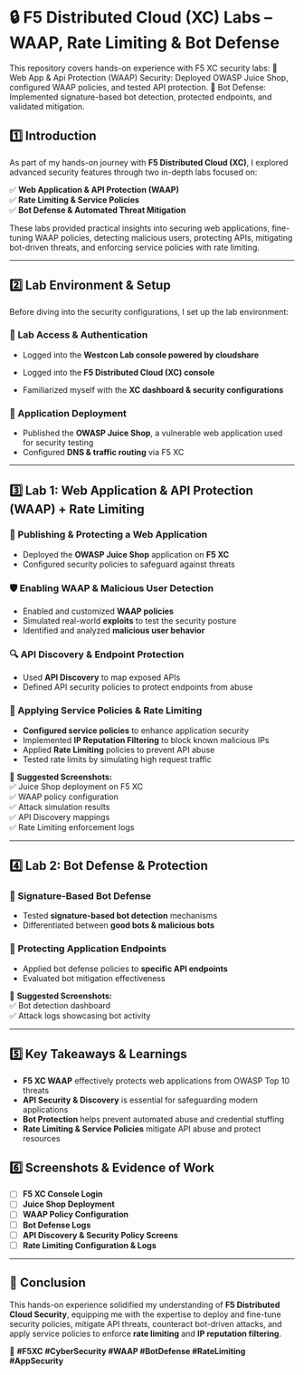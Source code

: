 # 🔒 F5 Distributed Cloud (XC) Labs – WAAP, Rate Limiting & Bot Defense  
This repository covers hands-on experience with F5 XC security labs:
   🔹 Web App & Api Protection (WAAP) Security: Deployed OWASP Juice Shop, configured WAAP policies, and tested API protection. 
   🔹 Bot Defense: Implemented signature-based bot detection, protected endpoints, and validated mitigation.


## **1️⃣ Introduction**  
As part of my hands-on journey with **F5 Distributed Cloud (XC)**, I explored advanced security features through two in-depth labs focused on:  

✅ **Web Application & API Protection (WAAP)**  
✅ **Rate Limiting & Service Policies**  
✅ **Bot Defense & Automated Threat Mitigation**  

These labs provided practical insights into securing web applications, fine-tuning WAAP policies, detecting malicious users, protecting APIs, mitigating bot-driven threats, and enforcing service policies with rate limiting.  

---

## **2️⃣ Lab Environment & Setup**  

Before diving into the security configurations, I set up the lab environment:  

### **🔹 Lab Access & Authentication**
- Logged into the **Westcon Lab console powered by cloudshare**

  
- Logged into the **F5 Distributed Cloud (XC) console**

  
- Familiarized myself with the **XC dashboard & security configurations**  

### **🔹 Application Deployment**
- Published the **OWASP Juice Shop**, a vulnerable web application used for security testing  
- Configured **DNS & traffic routing** via F5 XC  

---

## **3️⃣ Lab 1: Web Application & API Protection (WAAP) + Rate Limiting**  

### **📌 Publishing & Protecting a Web Application**
- Deployed the **OWASP Juice Shop** application on **F5 XC**  
- Configured security policies to safeguard against threats  

### **🛡️ Enabling WAAP & Malicious User Detection**
- Enabled and customized **WAAP policies**  
- Simulated real-world **exploits** to test the security posture  
- Identified and analyzed **malicious user behavior**  

### **🔍 API Discovery & Endpoint Protection**
- Used **API Discovery** to map exposed APIs  
- Defined API security policies to protect endpoints from abuse  

### **🚦 Applying Service Policies & Rate Limiting**
- **Configured service policies** to enhance application security  
- Implemented **IP Reputation Filtering** to block known malicious IPs  
- Applied **Rate Limiting** policies to prevent API abuse  
- Tested rate limits by simulating high request traffic  

📸 **Suggested Screenshots:**  
✅ Juice Shop deployment on F5 XC  
✅ WAAP policy configuration  
✅ Attack simulation results  
✅ API Discovery mappings  
✅ Rate Limiting enforcement logs  

---

## **4️⃣ Lab 2: Bot Defense & Protection**  

### **🤖 Signature-Based Bot Defense**
- Tested **signature-based bot detection** mechanisms  
- Differentiated between **good bots & malicious bots**  

### **🔐 Protecting Application Endpoints**
- Applied bot defense policies to **specific API endpoints**  
- Evaluated bot mitigation effectiveness  

📸 **Suggested Screenshots:**  
✅ Bot detection dashboard  
✅ Attack logs showcasing bot activity  

---

## **5️⃣ Key Takeaways & Learnings**  
- **F5 XC WAAP** effectively protects web applications from OWASP Top 10 threats  
- **API Security & Discovery** is essential for safeguarding modern applications  
- **Bot Protection** helps prevent automated abuse and credential stuffing  
- **Rate Limiting & Service Policies** mitigate API abuse and protect resources  

## **6️⃣ Screenshots & Evidence of Work**  
- [ ] **F5 XC Console Login**  
- [ ] **Juice Shop Deployment**  
- [ ] **WAAP Policy Configuration**  
- [ ] **Bot Defense Logs**  
- [ ] **API Discovery & Security Policy Screens**  
- [ ] **Rate Limiting Configuration & Logs**  

---

## **🚀 Conclusion**  
This hands-on experience solidified my understanding of **F5 Distributed Cloud Security**, equipping me with the expertise to deploy and fine-tune security policies, mitigate API threats, counteract bot-driven attacks, and apply service policies to enforce **rate limiting** and **IP reputation filtering**.  

📌 **#F5XC #CyberSecurity #WAAP #BotDefense #RateLimiting #AppSecurity**
